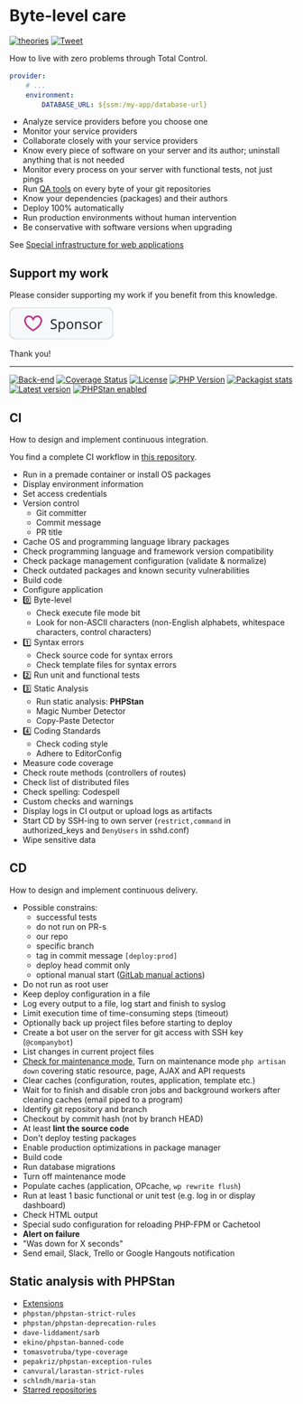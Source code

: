 # Byte-level care

[![theories](https://img.shields.io/badge/more-theories-purple)](https://github.com/stars/szepeviktor/lists/theory)
[![Tweet](https://img.shields.io/badge/Tweet-share-d5d5d5?style=social&logo=twitter)](https://twitter.com/intent/tweet?text=Living%20with%20zero%20problems%20while%20developing%20your%20web%20application&url=https%3A%2F%2Fgithub.com%2Fszepeviktor%2Fbyte-level-care)

How to live with zero problems through Total Control.

```yml [serverless.yml]
provider:
    # ...
    environment:
        DATABASE_URL: ${ssm:/my-app/database-url}
```

-   Analyze service providers before you choose one
-   Monitor your service providers
-   Collaborate closely with your service providers
-   Know every piece of software on your server and its author;
    uninstall anything that is not needed
-   Monitor every process on your server with functional tests, not just pings
-   Run [QA tools](./.github/workflows) on every byte of your git repositories
-   Know your dependencies (packages) and their authors
-   Deploy 100% automatically
-   Run production environments without human intervention
-   Be conservative with software versions when upgrading

See [Special infrastructure for web applications][href-infrastructure]

## Support my work

Please consider supporting my work if you benefit from this knowledge.

[![Sponsor][src-sponsor-button]][href-sponsor-page]

Thank you!

---

[![Back-end][src-gha-back-end-badge]][href-gha-back-end]
[![Coverage Status][src-coveralls-badge]][href-coveralls]
[![License][src-packagist-license]][href-license-file]
[![PHP Version][src-php-version]][href-composer-file]
[![Packagist stats][src-packagist-downloads]][href-packagist-stats]
[![Latest version][src-latest-version]][href-packagist]
[![PHPStan enabled][src-phpstan-enabled]][href-phpstan-org]

## CI

How to design and implement continuous integration.

You find a complete CI workflow in [this repository](.github/workflows).

-   Run in a premade container or install OS packages
-   Display environment information
-   Set access credentials
-   Version control
    - Git committer
    - Commit message
    - PR title
-   Cache OS and programming language library packages
-   Check programming language and framework version compatibility
-   Check package management configuration (validate & normalize)
-   Check outdated packages and known security vulnerabilities
-   Build code
-   Configure application
-   :zero: Byte-level
    -   Check execute file mode bit
    -   Look for non-ASCII characters
        (non-English alphabets, whitespace characters, control characters)
-   :one: Syntax errors
    - Check source code for syntax errors
    - Check template files for syntax errors
-   :two: Run unit and functional tests
-   :three: Static Analysis
    - Run static analysis: **PHPStan**
    - Magic Number Detector
    - Copy-Paste Detector
-   :four: Coding Standards
    - Check coding style
    - Adhere to EditorConfig
-   Measure code coverage
-   Check route methods (controllers of routes)
-   Check list of distributed files
-   Check spelling: Codespell
-   Custom checks and warnings
-   Display logs in CI output or upload logs as artifacts
-   Start CD by SSH-ing to own server
    (`restrict,command` in authorized_keys and `DenyUsers` in sshd.conf)
-   Wipe sensitive data

## CD

How to design and implement continuous delivery.

-   Possible constrains:
    - successful tests
    - do not run on PR-s
    - our repo
    - specific branch
    - tag in commit message `[deploy:prod]`
    - deploy head commit only
    - optional manual start ([GitLab manual actions][href-gitlab-manual-actions])
-   Do not run as root user
-   Keep deploy configuration in a file
-   Log every output to a file, log start and finish to syslog
-   Limit execution time of time-consuming steps (timeout)
-   Optionally back up project files before starting to deploy
-   Create a bot user on the server for git access with SSH key (`@companybot`)
-   List changes in current project files
-   [Check for maintenance mode][href-laravel-isdown],
    Turn on maintenance mode `php artisan down`
    covering static resource, page, AJAX and API requests
-   Clear caches (configuration, routes, application, template etc.)
-   Wait for to finish and disable cron jobs and background workers
    after clearing caches (email piped to a program)
-   Identify git repository and branch
-   Checkout by commit hash (not by branch HEAD)
-   At least **lint the source code**
-   Don't deploy testing packages
-   Enable production optimizations in package manager
-   Build code
-   Run database migrations
-   Turn off maintenance mode
-   Populate caches (application, OPcache, `wp rewrite flush`)
-   Run at least 1 basic functional or unit test (e.g. log in or display dashboard)
-   Check HTML output
-   Special sudo configuration for reloading PHP-FPM or Cachetool
-   **Alert on failure**
-   "Was down for X seconds"
-   Send email, Slack, Trello or Google Hangouts notification

## Static analysis with PHPStan

- [Extensions](https://phpstan.org/user-guide/extension-library)
- `phpstan/phpstan-strict-rules`
- `phpstan/phpstan-deprecation-rules`
- `dave-liddament/sarb`
- `ekino/phpstan-banned-code`
- `tomasvotruba/type-coverage`
- `pepakriz/phpstan-exception-rules`
- `canvural/larastan-strict-rules`
- `schlndh/maria-stan`
- [Starred repositories](https://github.com/stars/szepeviktor/lists/static-analysis)

[href-composer-file]: https://github.com/szepeviktor/byte-level-care/blob/master/composer.json
[href-coveralls]: https://coveralls.io/github/szepeviktor/byte-level-care?branch=master
[href-gha-back-end]: https://github.com/szepeviktor/byte-level-care/actions/workflows/back-end.yml
[href-gitlab-manual-actions]: https://gitlab.com/help/ci/yaml/README.md#manual-actions
[href-infrastructure]: https://github.com/szepeviktor/infrastructure-for-hosting-web-applications
[href-laravel-isdown]: https://github.com/szepeviktor/running-laravel/blob/master/app/Console/Commands/IsDownForMaintenanceCommand.php
[href-license-file]: https://github.com/szepeviktor/byte-level-care/blob/master/LICENSE
[href-packagist]: https://packagist.org/packages/szepeviktor/phpstan-wordpress
[href-packagist-stats]: https://packagist.org/packages/szepeviktor/phpstan-wordpress/stats
[href-phpstan-org]: https://phpstan.org/
[href-sponsor-page]: https://github.com/sponsors/szepeviktor
[src-coveralls-badge]: https://coveralls.io/repos/github/szepeviktor/byte-level-care/badge.svg?branch=master
[src-gha-back-end-badge]: https://github.com/szepeviktor/byte-level-care/actions/workflows/back-end.yml/badge.svg
[src-latest-version]: https://img.shields.io/packagist/v/szepeviktor/phpstan-wordpress.svg
[src-packagist-downloads]: https://img.shields.io/packagist/dt/szepeviktor/phpstan-wordpress.svg
[src-packagist-license]: https://img.shields.io/packagist/l/szepeviktor/phpstan-wordpress
[src-phpstan-enabled]: https://img.shields.io/badge/PHPStan-enabled-44CC11
[src-php-version]: https://img.shields.io/packagist/dependency-v/szepeviktor/phpstan-wordpress/php
[src-sponsor-button]: https://github.com/szepeviktor/.github/raw/master/.github/assets/github-like-sponsor-button.svg
